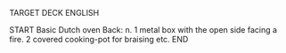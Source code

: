 TARGET DECK
ENGLISH

START
Basic
Dutch oven
Back: n. 1 metal box with the open side facing a fire. 2 covered cooking-pot for braising etc.
END
